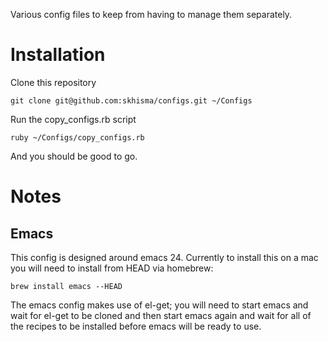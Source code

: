 Various config files to keep from having to manage them separately.

Installation
============

Clone this repository

```git clone git@github.com:skhisma/configs.git ~/Configs```

Run the copy_configs.rb script

```ruby ~/Configs/copy_configs.rb```

And you should be good to go.


Notes
=====

Emacs
-----

This config is designed around emacs 24. Currently to install this on a mac you will need to install from HEAD via homebrew:

```brew install emacs --HEAD```

The emacs config makes use of el-get; you will need to start emacs and wait for el-get to be cloned and then start emacs again and wait for all of the recipes to be installed before emacs will be ready to use.